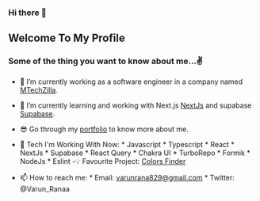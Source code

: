 ### Hi there 👋

<!--
**varun-raana/varun-raana** is a ✨ _special_ ✨ repository because its `README.md` (this file) appears on your GitHub profile.
-->

## Welcome To My Profile
### Some of the thing you want to know about me...✌️

- 🏢 I’m currently working as a software engineer in a company named [MTechZilla](https://mtechzilla.com).

- 🌱 I’m currently learning and working with Next.js [NextJs](https://nextjs.org) and supabase [Supabase](https://supabase.com).

- 😎 Go through my [portfolio](https://varun-rana-portfolio.netlify.app) to know more about me.

- 💬 Tech I'm Working With Now:
      * Javascript
      * Typescript
      * React
      * NextJs
      * Supabase
      * React Query
      * Chakra UI
      * TurboRepo
      * Formik
      * NodeJs
      * Eslint
 -💡 Favourite Project:
      [Colors Finder](http://findcolors.info)

- 📫 How to reach me: 
      * Email: varunrana829@gmail.com
      * Twitter: @Varun_Ranaa
